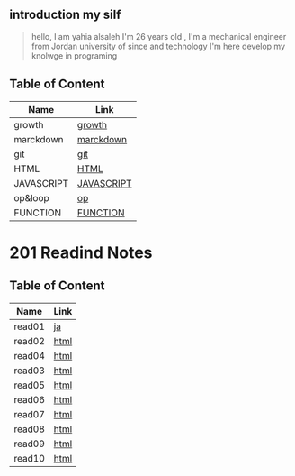 ## introduction my silf 

>hello, I am yahia alsaleh  I'm 26 years old ,
>I'm a mechanical engineer 
>from  Jordan university of since and technology 
> I'm here  develop my knolwge in programing
>



## Table of Content

Name     | Link
------------ | -------------
growth          | [growth](https://yahiaaaa.github.io/reading-notes/)
marckdown      | [marckdown](https://yahiaaaa.github.io/reading-notes/rea01)
git     | [git](https://blog.udemy.com/git-tutorial-a-comprehensive-guide/)
HTML           | [HTML](https://replit.com/@yahia0saleh/readingnotes#java.md)
JAVASCRIPT     | [JAVASCRIPT](https://replit.com/@yahia0saleh/readingnotes#js.md)
op&loop     | [op](https://replit.com/@yahia0saleh/readingnotes#read05.md)
FUNCTION     | [FUNCTION](https://replit.com/@yahia0saleh/readingnotes#read07.md)


# 201 Readind Notes

## Table of Content

Name     | Link
------------ | -------------
read01         | [ja](https://yahiaaaa.github.io/readingnotes/201read01)
read02         | [html](https://yahiaaaa.github.io/readingnotes/201read02)
read04         | [html](https://yahiaaaa.github.io/readingnotes/Read:%2004)
read03         | [html](https://yahiaaaa.github.io/readingnotes/READ03)
read05         | [html](https://yahiaaaa.github.io/readingnotes/read005)
read06         | [html](https://yahiaaaa.github.io/readingnotes/read006)
read07         | [html](https://yahiaaaa.github.io/readingnotes/read007)
read08         | [html](https://yahiaaaa.github.io/readingnotes/read08)
read09         | [html](https://yahiaaaa.github.io/readingnotes/read09)
read10         | [html](https://yahiaaaa.github.io/readingnotes/read10)




